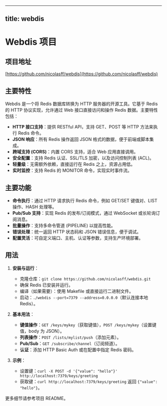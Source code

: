 
---
title: webdis
---

# Webdis 项目

## 项目地址
[https://github.com/nicolasff/webdis](https://github.com/nicolasff/webdis)

## 主要特性
Webdis 是一个将 Redis 数据库转换为 HTTP 服务器的开源工具。它基于 Redis 的 HTTP 协议实现，允许通过 Web 接口直接访问和操作 Redis 数据。主要特性包括：
- **HTTP 接口支持**：提供 RESTful API，支持 GET、POST 等 HTTP 方法来执行 Redis 命令。
- **JSON 响应**：所有 Redis 操作返回 JSON 格式的数据，便于前端或脚本集成。
- **跨域支持 (CORS)**：内置 CORS 支持，适合 Web 应用直接调用。
- **安全配置**：支持 Redis 认证、SSL/TLS 加密，以及访问控制列表 (ACL)。
- **轻量级**：无需额外依赖，直接运行在 Redis 之上，资源占用低。
- **实时监控**：支持 Redis 的 MONITOR 命令，实现实时事件流。

## 主要功能
- **命令执行**：通过 HTTP 请求执行 Redis 命令，例如 GET/SET 键值对、LIST 操作、HASH 处理等。
- **Pub/Sub 支持**：实现 Redis 的发布/订阅模式，通过 WebSocket 或长轮询订阅消息。
- **批量操作**：支持多命令管道 (PIPELINE) 以提高性能。
- **错误处理**：统一返回 HTTP 状态码和 JSON 错误信息，便于调试。
- **配置灵活**：可自定义端口、主机、认证等参数，支持生产环境部署。

## 用法
1. **安装与运行**：
   - 克隆仓库：`git clone https://github.com/nicolasff/webdis.git`
   - 确保 Redis 已安装并运行。
   - 编译（如果需要）：使用 Makefile 或直接运行二进制文件。
   - 启动：`./webdis --port=7379 --address=0.0.0.0`（默认连接本地 Redis）。

2. **基本用法**：
   - **键值操作**：`GET /keys/mykey`（获取键值），`POST /keys/mykey`（设置键值，body 为 JSON）。
   - **列表操作**：`POST /lists/mylist/push`（添加元素）。
   - **Pub/Sub**：`GET /subscribe/channel`（订阅频道）。
   - **认证**：添加 HTTP Basic Auth 或在配置中指定 Redis 密码。

3. **示例**：
   - 设置键：`curl -X POST -d '{"value": "hello"}' http://localhost:7379/keys/greeting`
   - 获取键：`curl http://localhost:7379/keys/greeting` 返回 `{"value": "hello"}`。

更多细节请参考项目 README。